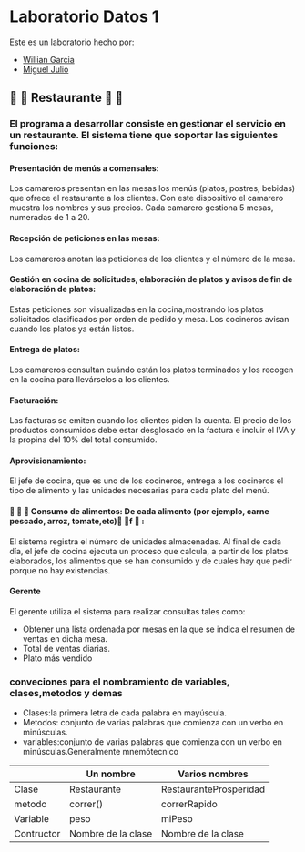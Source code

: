 # Laboratorio Datos 1 
Este es un laboratorio hecho por:
- [Willian Garcia](https://github.com/wgarcia1309)
- [Miguel Julio](https://github.com/mjulioa)

## :meat_on_bone: :poultry_leg: Restaurante :poultry_leg: :meat_on_bone:
### El programa a desarrollar consiste en gestionar el servicio en un restaurante. El sistema tiene que soportar las siguientes funciones:
#### Presentación de menús a comensales:
Los camareros presentan en las mesas los menús (platos, postres, bebidas) que ofrece el restaurante a los clientes.
Con este dispositivo el camarero muestra los nombres y sus precios. Cada camarero
gestiona 5 mesas, numeradas de 1 a 20.
####  Recepción de peticiones en las mesas:
Los camareros anotan las peticiones de los clientes y el número de la mesa.
#### Gestión en cocina de solicitudes, elaboración de platos y avisos de fin de elaboración de platos:
Estas peticiones son visualizadas en la cocina,mostrando los platos solicitados clasificados por orden de pedido y mesa. Los cocineros avisan cuando los platos ya están listos.
####  Entrega de platos:
Los camareros consultan cuándo están los platos terminados y los recogen en la cocina para llevárselos a los clientes.
####  Facturación:
Las facturas se emiten cuando los clientes piden la cuenta. El precio de los productos consumidos debe estar desglosado en la factura e incluir el IVA y la propina del 10% del total consumido.
#### Aprovisionamiento:
El jefe de cocina, que es uno de los cocineros, entrega a los cocineros el tipo de alimento y las unidades necesarias para cada plato del menú.
#### :apple: :rice: :egg: Consumo de alimentos: De cada alimento (por ejemplo, carne pescado, arroz, tomate,etc):egg: :rice:f :apple: :
El sistema registra el número de unidades almacenadas. Al final de cada día, el jefe de cocina ejecuta un proceso que calcula, a partir de los platos elaborados, los alimentos que se han consumido y de cuales hay que pedir porque no hay existencias.
#### Gerente
El gerente utiliza el sistema para realizar consultas tales como: 
- Obtener una lista ordenada por mesas en la que se indica el resumen de ventas en dicha mesa.
- Total de ventas diarias.
- Plato más vendido
### conveciones para el nombramiento de variables, clases,metodos y demas
- Clases:la primera letra de cada palabra en mayúscula.
- Metodos: conjunto de varias palabras que comienza con un verbo en minúsculas.
- variables:conjunto de varias palabras que comienza con un verbo en minúsculas.Generalmente  mnemótecnico

|  | Un nombre |Varios nombres|
| ------ | ------ | ------ |
| Clase | Restaurante|RestauranteProsperidad|
| metodo |correr() |correrRapido|
| Variable |peso|miPeso|
| Contructor |Nombre de la clase |Nombre de la clase|
